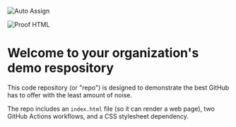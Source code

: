![Auto Assign](https://github.com/Gresford-Sailing-Club-GSC/demo-repository/actions/workflows/auto-assign.yml/badge.svg)

![Proof HTML](https://github.com/Gresford-Sailing-Club-GSC/demo-repository/actions/workflows/proof-html.yml/badge.svg)

# Welcome to your organization's demo respository
This code repository (or "repo") is designed to demonstrate the best GitHub has to offer with the least amount of noise.

The repo includes an `index.html` file (so it can render a web page), two GitHub Actions workflows, and a CSS stylesheet dependency.
